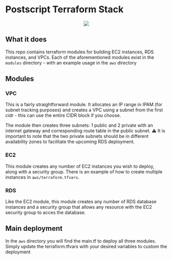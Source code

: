 # Postscript Terraform Stack

<p align="center">
  <img src="https://github.com/trevorvoncannon/postscript/blob/main/images/postscript.jpg?raw=true">
</p>

## What it does

This repo contains terraform modules for building EC2 instances, RDS instances, and VPCs. Each of the aforementioned modules exist in the `modules` directory - with an example usage in the `aws` directory

## Modules

### VPC

This is a fairly straightforward module. It allocates an IP range in IPAM (for subnet tracking purposes) and creates a VPC using a subnet from the first cidr - this can use the entire CIDR block if you choose. 

The module then creates three subnets: 1 public and 2 private with an internet gateway and corresponding route table in the public subnet. :warning: It is important to note that the two private subnets should be in different availability zones to facilitate the upcoming RDS deployment.

### EC2

This module creates any number of EC2 instances you wish to deploy, along with a security group. There is an example of how to create multiple instances in `aws/terraform.tfvars`.

### RDS

Like the EC2 module, this module creates any number of RDS database instances and a security group that allows any resource with the EC2 security group to acces the database.


## Main deployment

In the `aws` directory you will find the main.tf to deploy all three modules. Simply update the terraform.tfvars with your desired variables to custom the deployment
